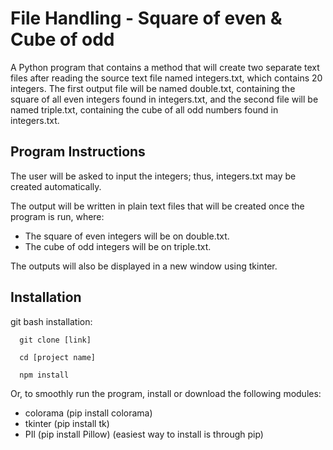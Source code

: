 # File Handling - Square of even & Cube of odd

A Python program that contains a method that will create two separate text files after reading the source text file named integers.txt, which contains 20 integers. The first output file will be named double.txt, containing the square of all even integers found in integers.txt, and the second file will be named triple.txt, containing the cube of all odd numbers found in integers.txt.

## Program Instructions
The user will be asked to input the integers; thus, integers.txt may be created automatically.

The output will be written in plain text files that will be created once the program is run, where:      

  - The square of even integers will be on double.txt.
  - The cube of odd integers will be on triple.txt.

The outputs will also be displayed in a new window using tkinter.

## Installation
  git bash installation:

      git clone [link]

      cd [project name]

      npm install

  Or, to smoothly run the program, install or download the following modules:

 * colorama (pip install colorama)
 * tkinter (pip install tk)
 * PIl (pip install Pillow)
(easiest way to install is through pip)
